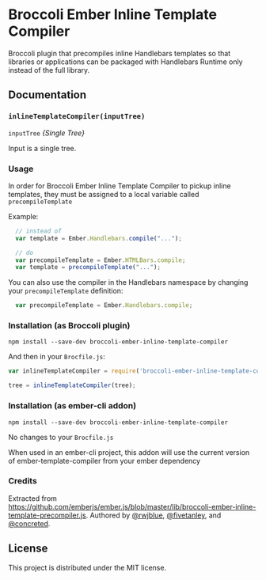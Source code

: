 # Broccoli Ember Inline Template Compiler

Broccoli plugin that precompiles inline Handlebars templates so that libraries or applications can be packaged with Handlebars Runtime only instead of the full library.

## Documentation

### `inlineTemplateCompiler(inputTree)`

`inputTree` *{Single Tree}*

Input is a single tree.

### Usage

In order for Broccoli Ember Inline Template Compiler to pickup inline templates, they must be assigned to a local variable called `precompileTemplate`

Example:

```javascript
  // instead of
  var template = Ember.Handlebars.compile("...");

  // do
  var precompileTemplate = Ember.HTMLBars.compile;
  var template = precompileTemplate("...");
```

You can also use the compiler in the Handlebars namespace by changing your `precompileTemplate` definition:

```javascript
  var precompileTemplate = Ember.Handlebars.compile;
```

### Installation (as Broccoli plugin)

`npm install --save-dev broccoli-ember-inline-template-compiler`

And then in your `Brocfile.js`:

```javascript
var inlineTemplateCompiler = require('broccoli-ember-inline-template-compiler');

tree = inlineTemplateCompiler(tree);
```

### Installation (as ember-cli addon)

`npm install --save-dev broccoli-ember-inline-template-compiler`

No changes to your `Brocfile.js`

When used in an ember-cli project, this addon will use the current version of ember-template-compiler from your ember dependency

### Credits

Extracted from https://github.com/emberjs/ember.js/blob/master/lib/broccoli-ember-inline-template-precompiler.js. Authored by [@rwjblue](https://github.com/rwjblue), [@fivetanley](https://github.com/fivetanley), and [@concreted](https://github.com/concreted).

## License

This project is distributed under the MIT license.
